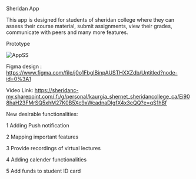 Sheridan App

This app is designed for students of sheridan college where they can assess their course material, submit assignments, view their grades, communicate with peers and many more features.

Prototype 

![AppSS](https://user-images.githubusercontent.com/50750038/155932112-9fd4c446-b172-447f-a61b-75a9f81cd681.PNG)

Figma design : https://www.figma.com/file/j0o1FbgIBinpAUSTHXXZdb/Untitled?node-id=0%3A1

Video Link: https://sheridanc-my.sharepoint.com/:f:/g/personal/kaurgia_shernet_sheridancollege_ca/Ei908haH23FMrSQ5xhM27K0B5Xc9xWcadnaDIgfX4x3eQQ?e=qS1hBf

New desirable functionalities:

1 Adding Push notification

2 Mapping important features

3 Provide recordings of virtual lectures

4 Adding calender functionalities

5 Add funds to student ID card

